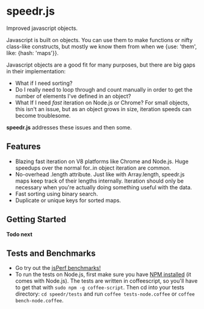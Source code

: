 speedr.js
=
Improved javascript objects.

Javascript is built on objects.  You can use them to make functions or nifty class-like constructs, but mostly we know them from when we {use: 'them', like: {hash: 'maps'}}.

Javascript objects are a good fit for many purposes, but there are big gaps in their implementation:

* What if I need sorting?
* Do I really need to loop through and count manually in order to get the number of elements I've defined in an object?
* What If I need *fast* iteration on Node.js or Chrome?  For small objects, this isn't an issue, but as an object grows in size, iteration speeds can become troublesome.

**speedr.js** addresses these issues and then some.  

Features
-
* Blazing fast iteration on V8 platforms like Chrome and Node.js.  Huge speedups over the normal for..in object iteration are common.
* No-overhead .length attribute.  Just like with Array.length, speedr.js maps keep track of their lengths internally.  Iteration should only be necessary when you're actually doing something useful with the data.
* Fast sorting using binary search.
* Duplicate or unique keys for sorted maps.

Getting Started
-
**Todo next**

Tests and Benchmarks
-
* Go try out the [jsPerf benchmarks!](http://jsperf.com/speedr-js-vs-normal-object-iteration/2)
* To run the tests on Node.js, first make sure you have [NPM installed](http://nodejs.org/#download) (it comes with Node.js).  The tests are written in coffeescript, so you'll have to get that with ```sudo npm -g coffee-script```.  Then cd into your tests directory: ```cd speedr/tests``` and run ```coffee tests-node.coffee``` or ```coffee bench-node.coffee```.